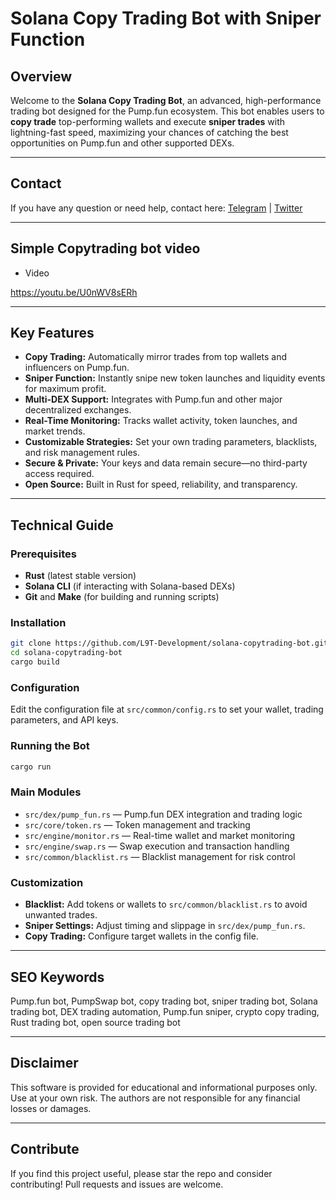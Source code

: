 # Solana Copy Trading Bot with Sniper Function

## Overview

Welcome to the **Solana Copy Trading Bot**, an advanced, high-performance trading bot designed for the Pump.fun ecosystem. This bot enables users to **copy trade** top-performing wallets and execute **sniper trades** with lightning-fast speed, maximizing your chances of catching the best opportunities on Pump.fun and other supported DEXs.

---

## Contact

If you have any question or need help, contact here: [Telegram](https://t.me/shiny0103) | [Twitter](https://x.com/0xTan1319)

---

## Simple Copytrading bot video

- Video

https://youtu.be/U0nWV8sERh

---

## Key Features

- **Copy Trading:** Automatically mirror trades from top wallets and influencers on Pump.fun.
- **Sniper Function:** Instantly snipe new token launches and liquidity events for maximum profit.
- **Multi-DEX Support:** Integrates with Pump.fun and other major decentralized exchanges.
- **Real-Time Monitoring:** Tracks wallet activity, token launches, and market trends.
- **Customizable Strategies:** Set your own trading parameters, blacklists, and risk management rules.
- **Secure & Private:** Your keys and data remain secure—no third-party access required.
- **Open Source:** Built in Rust for speed, reliability, and transparency.

---

## Technical Guide

### Prerequisites

- **Rust** (latest stable version)
- **Solana CLI** (if interacting with Solana-based DEXs)
- **Git** and **Make** (for building and running scripts)

### Installation

```bash
git clone https://github.com/L9T-Development/solana-copytrading-bot.git
cd solana-copytrading-bot
cargo build
```

### Configuration

Edit the configuration file at `src/common/config.rs` to set your wallet, trading parameters, and API keys.

### Running the Bot

```bash
cargo run
```

### Main Modules

- `src/dex/pump_fun.rs` — Pump.fun DEX integration and trading logic
- `src/core/token.rs` — Token management and tracking
- `src/engine/monitor.rs` — Real-time wallet and market monitoring
- `src/engine/swap.rs` — Swap execution and transaction handling
- `src/common/blacklist.rs` — Blacklist management for risk control

### Customization

- **Blacklist:** Add tokens or wallets to `src/common/blacklist.rs` to avoid unwanted trades.
- **Sniper Settings:** Adjust timing and slippage in `src/dex/pump_fun.rs`.
- **Copy Trading:** Configure target wallets in the config file.

---

## SEO Keywords

Pump.fun bot, PumpSwap bot, copy trading bot, sniper trading bot, Solana trading bot, DEX trading automation, Pump.fun sniper, crypto copy trading, Rust trading bot, open source trading bot

---

## Disclaimer

This software is provided for educational and informational purposes only. Use at your own risk. The authors are not responsible for any financial losses or damages.

---

## Contribute

If you find this project useful, please star the repo and consider contributing! Pull requests and issues are welcome.
